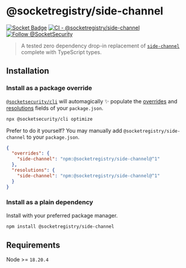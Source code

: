# @socketregistry/side-channel

[![Socket Badge](https://socket.dev/api/badge/npm/package/@socketregistry/side-channel)](https://socket.dev/npm/package/@socketregistry/side-channel)
[![CI - @socketregistry/side-channel](https://github.com/SocketDev/socket-registry-js/actions/workflows/test.yml/badge.svg)](https://github.com/SocketDev/socket-registry-js/actions/workflows/test.yml)
[![Follow @SocketSecurity](https://img.shields.io/twitter/follow/SocketSecurity?style=social)](https://twitter.com/SocketSecurity)

> A tested zero dependency drop-in replacement of
> [`side-channel`](https://www.npmjs.com/package/side-channel) complete with
> TypeScript types.

## Installation

### Install as a package override

[`@socketsecurity/cli`](https://www.npmjs.com/package/@socketsecurity/cli) will
automagically :sparkles: populate the
[overrides](https://docs.npmjs.com/cli/v9/configuring-npm/package-json#overrides)
and [resolutions](https://yarnpkg.com/configuration/manifest#resolutions) fields
of your `package.json`.

```sh
npx @socketsecurity/cli optimize
```

Prefer to do it yourself? You may manually add `@socketregistry/side-channel` to
your `package.json`.

```json
{
  "overrides": {
    "side-channel": "npm:@socketregistry/side-channel@^1"
  },
  "resolutions": {
    "side-channel": "npm:@socketregistry/side-channel@^1"
  }
}
```

### Install as a plain dependency

Install with your preferred package manager.

```sh
npm install @socketregistry/side-channel
```

## Requirements

Node >= `18.20.4`
